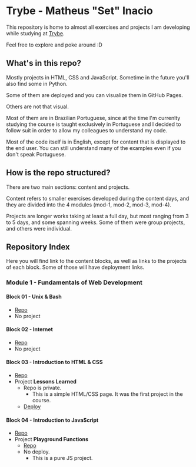 # Trybe - Matheus "Set" Inacio

This repository is home to almost all exercises and projects I am developing while studying at [Trybe](https://betrybe.com).

Feel free to explore and poke around :D

## What's in this repo?

Mostly projects in HTML, CSS and JavaScript. Sometime in the future you'll also find some in Python.

Some of them are deployed and you can visualize them in GitHub Pages.

Others are not that visual.

Most of them are in Brazilian Portuguese, since at the time I'm currenlty studying the course is taught exclusively in Portuguese and I decided to follow suit in order to allow my colleagues to understand my code.

Most of the code itself is in English, except for content that is displayed to the end user. You can still understand many of the examples even if you don't speak Portuguese.

## How is the repo structured?

There are two main sections: content and projects.

Content refers to smaller exercises developed during the content days, and they are divided into the 4 modules (mod-1, mod-2, mod-3, mod-4).

Projects are longer works taking at least a full day, but most ranging from 3 to 5 days, and some spanning weeks. Some of them were group projects, and others were individual.

## Repository Index

Here you will find link to the content blocks, as well as links to the projects of each block. Some of those will have deployment links.

### Module 1 - Fundamentals of Web Development

#### Block 01 - Unix & Bash

* [Repo](https://github.com/heyset/Trybe/tree/main/mod-1/bloco-01/)
* No project
  
#### Block 02 - Internet

* [Repo](https://github.com/heyset/Trybe/tree/main/mod-1/bloco-02/)
* No project

#### Block 03 - Introduction to HTML & CSS

* [Repo](https://github.com/heyset/Trybe/tree/main/mod-1/bloco-03/)
* Project **Lessons Learned**
  * Repo is private.
    * This is a simple HTML/CSS page. It was the first project in the course.
  * [Deploy](https://heyset.github.io/Trybe/projects/bloco-03-lessons-learned/)

#### Block 04 - Introduction to JavaScript

* [Repo](https://github.com/heyset/Trybe/tree/main/mod-1/bloco-04/)
* Project **Playground Functions**
  * [Repo](https://github.com/heyset/sd-011-project-playground-functions)
  * No deploy.
    * This is a pure JS project.


